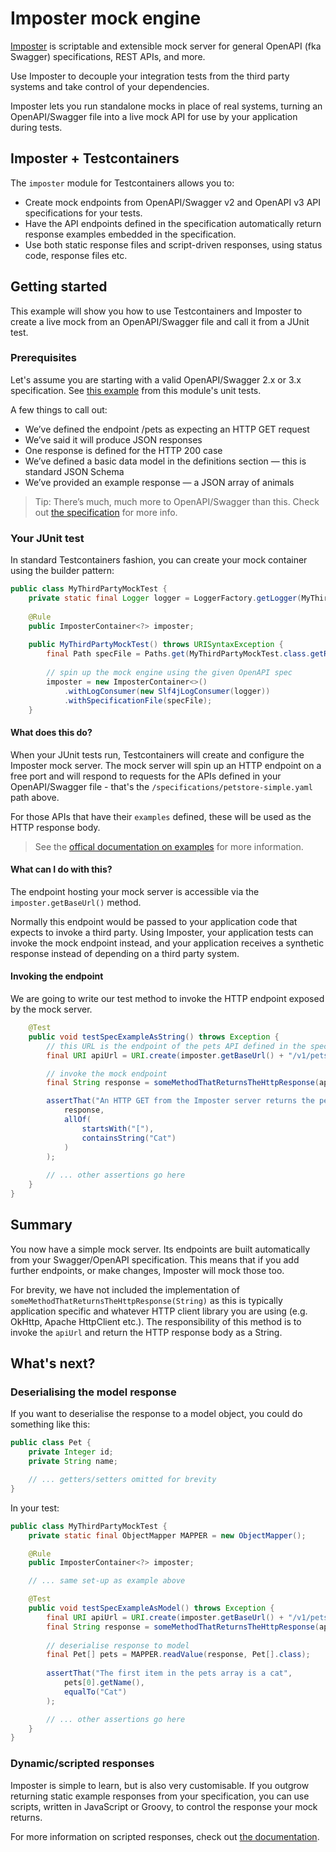 # Imposter mock engine

[Imposter](https://github.com/outofcoffee/imposter/) is scriptable and extensible mock server for general OpenAPI (fka Swagger) specifications, REST APIs, and more.

Use Imposter to decouple your integration tests from the third party systems and take control of your dependencies.

Imposter lets you run standalone mocks in place of real systems, turning an OpenAPI/Swagger file into a live mock API for use by your application during tests.

## Imposter + Testcontainers

The `imposter` module for Testcontainers allows you to:

* Create mock endpoints from OpenAPI/Swagger v2 and OpenAPI v3 API specifications for your tests.
* Have the API endpoints defined in the specification automatically return response examples embedded in the specification.
* Use both static response files and script-driven responses, using status code, response files etc.

## Getting started

This example will show you how to use Testcontainers and Imposter to create a live mock from an OpenAPI/Swagger file and call it from a JUnit test.

### Prerequisites

Let's assume you are starting with a valid OpenAPI/Swagger 2.x or 3.x specification. See [this example](src/test/resources/specifications/petstore-simple.yaml) from this module's unit tests.

A few things to call out:

* We’ve defined the endpoint /pets as expecting an HTTP GET request
* We’ve said it will produce JSON responses
* One response is defined for the HTTP 200 case
* We’ve defined a basic data model in the definitions section — this is standard JSON Schema
* We’ve provided an example response — a JSON array of animals

> Tip: There’s much, much more to OpenAPI/Swagger than this. Check out [the specification](https://github.com/OAI/OpenAPI-Specification/blob/master/versions/2.0.md) for more info.

### Your JUnit test

In standard Testcontainers fashion, you can create your mock container using the builder pattern:

```java
public class MyThirdPartyMockTest {
    private static final Logger logger = LoggerFactory.getLogger(MyThirdPartyMockTest.class);
    
    @Rule
    public ImposterContainer<?> imposter;
    
    public MyThirdPartyMockTest() throws URISyntaxException {
        final Path specFile = Paths.get(MyThirdPartyMockTest.class.getResource("/specifications/petstore-simple.yaml").toURI());
        
        // spin up the mock engine using the given OpenAPI spec
        imposter = new ImposterContainer<>()
            .withLogConsumer(new Slf4jLogConsumer(logger))
            .withSpecificationFile(specFile);
    }
```

#### What does this do?

When your JUnit tests run, Testcontainers will create and configure the Imposter mock server. The mock server will spin up an HTTP endpoint on a free port and will respond to requests for the APIs defined in your OpenAPI/Swagger file - that's the `/specifications/petstore-simple.yaml` path above.

For those APIs that have their `examples` defined, these will be used as the HTTP response body.

> See the [offical documentation on examples](https://swagger.io/docs/specification/adding-examples/) for more information.

#### What can I do with this?

The endpoint hosting your mock server is accessible via the `imposter.getBaseUrl()` method.

Normally this endpoint would be passed to your application code that expects to invoke a third party. Using Imposter, your application tests can invoke the mock endpoint instead, and your application receives a synthetic response instead of depending on a third party system.

#### Invoking the endpoint

We are going to write our test method to invoke the HTTP endpoint exposed by the mock server.

```java
    @Test
    public void testSpecExampleAsString() throws Exception {
        // this URL is the endpoint of the pets API defined in the spec
        final URI apiUrl = URI.create(imposter.getBaseUrl() + "/v1/pets");

        // invoke the mock endpoint
        final String response = someMethodThatReturnsTheHttpResponse(apiUrl);

        assertThat("An HTTP GET from the Imposter server returns the pets JSON array from the specification example",
            response,
            allOf(
                startsWith("["),
                containsString("Cat")
            )
        );
    
        // ... other assertions go here
    }
}
```

## Summary

You now have a simple mock server. Its endpoints are built automatically from your Swagger/OpenAPI specification. This means that if you add further endpoints, or make changes, Imposter will mock those too.

For brevity, we have not included the implementation of `someMethodThatReturnsTheHttpResponse(String)` as this is typically application specific and whatever HTTP client library you are using (e.g. OkHttp, Apache HttpClient etc.). The responsibility of this method is to invoke the `apiUrl` and return the HTTP response body as a String.

## What's next?

### Deserialising the model response

If you want to deserialise the response to a model object, you could do something like this:

```java
public class Pet {
    private Integer id;
    private String name;

    // ... getters/setters omitted for brevity
}
```

In your test:

```java
public class MyThirdPartyMockTest {
    private static final ObjectMapper MAPPER = new ObjectMapper();

    @Rule
    public ImposterContainer<?> imposter;

    // ... same set-up as example above

    @Test
    public void testSpecExampleAsModel() throws Exception {
        final URI apiUrl = URI.create(imposter.getBaseUrl() + "/v1/pets");
        final String response = someMethodThatReturnsTheHttpResponse(apiUrl);
        
        // deserialise response to model
        final Pet[] pets = MAPPER.readValue(response, Pet[].class);
    
        assertThat("The first item in the pets array is a cat",
            pets[0].getName(),
            equalTo("Cat")
        );

        // ... other assertions go here
    }
}
```

### Dynamic/scripted responses

Imposter is simple to learn, but is also very customisable. If you outgrow returning static example responses from your specification, you can use scripts, written in JavaScript or Groovy, to control the response your mock returns.

For more information on scripted responses, check out [the documentation](https://github.com/outofcoffee/imposter/blob/master/docs/configuration.md#scripted-responses-advanced).
